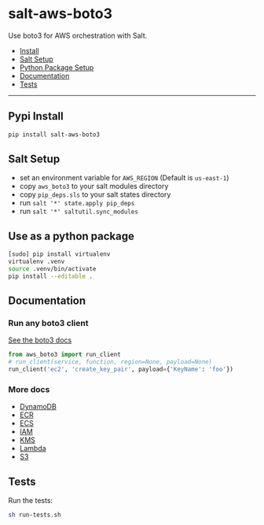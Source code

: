 # salt-aws-boto3

Use boto3 for AWS orchestration with Salt.

* [Install](#install)
* [Salt Setup](#salt-setup)
* [Python Package Setup](#py-setup)
* [Documentation](#docs)
* [Tests](#tests)

---

## <a name="install"></a> Pypi Install

```bash
pip install salt-aws-boto3
```


## <a name="salt-setup"></a> Salt Setup

* set an environment variable for `AWS_REGION` (Default is `us-east-1`)
* copy `aws_boto3` to your salt modules directory
* copy `pip_deps.sls` to your salt states directory
* run `salt '*' state.apply pip_deps`
* run `salt '*' saltutil.sync_modules`


## <a name="py-setup"></a> Use as a python package

```bash
[sudo] pip install virtualenv
virtualenv .venv
source .venv/bin/activate
pip install --editable .
```


## <a name="docs"></a> Documentation

### Run any boto3 client

[See the boto3 docs](http://boto3.readthedocs.io/en/latest/reference/services/index.html)


```python
from aws_boto3 import run_client
# run_client(service, function, region=None, payload=None)
run_client('ec2', 'create_key_pair', payload={'KeyName': 'foo'})
```

### More docs

* [DynamoDB](./docs/dynamodb.md)
* [ECR](./docs/ecr.md)
* [ECS](./docs/ecs.md)
* [IAM](./docs/iam.md)
* [KMS](./docs/kms.md)
* [Lambda](./docs/lambda.md)
* [S3](./docs/s3.md)


## <a name="tests"></a> Tests

Run the tests:

```bash
sh run-tests.sh
```

